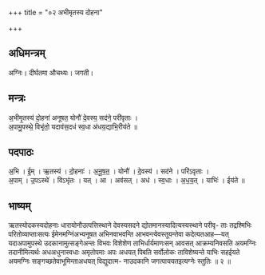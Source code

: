 +++
title = "०२ अभीमृतस्य दोहना"

+++
## अधिमन्त्रम्
अग्निः। दीर्घतमा औचथ्यः। जगती।

## मन्त्रः
अ॒भीमृ॒तस्य॑ दो॒हना॑ अनूषत॒ योनौ॑ दे॒वस्य॒ सद॑ने॒ परी॑वृताः ।  
अ॒पामु॒पस्थे॒ विभृ॑तो॒ यदाव॑स॒दध॑ स्व॒धा अ॑धय॒द्याभि॒रीय॑ते ॥

## पदपाठः
अ॒भि । ई॒म् । ऋ॒तस्य॑ । दो॒हनाः॑ । अ॒नू॒ष॒त॒ । योनौ॑ । दे॒वस्य॑ । सद॑ने । परि॑ऽवृताः ।  
अ॒पाम् । उ॒पऽस्थे॑ । विऽभृ॑तः । यत् । आ । अव॑सत् । अध॑ । स्व॒धाः । अ॒ध॒य॒त् । याभिः॑ । ईय॑ते ॥

## भाष्यम्
ऋतस्योदकस्यदोहनाः धारायोनौउत्पत्तिस्थाने देवस्यसदने द्योतमानस्यादित्यस्यस्थाने परीवृ- ताः तद्रश्मिभिः परितोव्याप्ताःसत्यः ईमेनमग्निंअभ्यनूषत अभिनवाभवन्ति आभवन्त्येवस्तूयन्तेवा कदेत्यतआह—यत् यदाअपामुपस्थे उदकानामुत्सङ्गेअन्तः विभवः विशेशेण ताभिर्धार्यमाणःसन् आवसत् आक्रम्यनिवसति अयमग्निः तदानीमित्यर्थः अधअधुनास्वधाः अमृतोपमाः अपः अधयत् पिबति सर्वोलोकः ताविशेष्यन्ते याभिः सहईयते अयमग्निः सङ्गच्छतेवाभूमिन्ताअधयत् विद्युदात्म- नाउदकानि जगत्पाययतइत्यग्नेः स्तुतिः ॥ २ ॥
